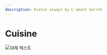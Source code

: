 ```yaml
---
description: Evolve always by L'amant Secret
---
```


# Cuisine

![대체 텍스트](https://github.com/young0264/evolve/assets/96028167/8cd306a6-3414-4e83-ae14-a102c73c6f08)
